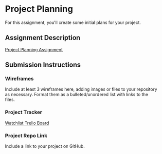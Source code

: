 # Project Planning
For this assignment, you'll create some initial plans for your project.

## Assignment Description
[Project Planning Assignment](https://education.launchcode.org/liftoff/modules/assignments/project-planning)

## Submission Instructions

### Wireframes

Include at least 3 wireframes here, adding images or files to your repository as necessary. Format them as a bulleted/unordered list with links to the files.

### Project Tracker

[Watchlist Trello Board](https://trello.com/b/68Vl0W3G/watchlist)

### Project Repo Link

Include a link to your project on GitHub.
